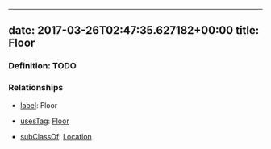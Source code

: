 
---
date: 2017-03-26T02:47:35.627182+00:00
title: Floor
---
### Definition: TODO

### Relationships

* [label](http://www.w3.org/2000/01/rdf-schema#label): Floor

* [usesTag](https://brickschema.org/schema/1.0/BrickFrame#usesTag): [Floor](https://brickschema.org/schema/1.0/BrickTag#Floor)

* [subClassOf](http://www.w3.org/2000/01/rdf-schema#subClassOf): [Location](https://brickschema.org/schema/1.0/Brick#Location)
